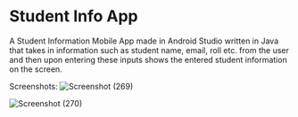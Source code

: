 # Student Info App
A Student Information Mobile App made in Android Studio written in Java that takes in information such as student name, email, roll etc. from the user and then upon entering these inputs shows the entered student information on the screen.

Screenshots:
![Screenshot (269)](https://github.com/SumaitaB/Student-info-App/assets/51522304/32bfdb8d-321c-4e45-9720-ad9458878e4a)


![Screenshot (270)](https://github.com/SumaitaB/Student-info-App/assets/51522304/3041abfa-9193-4be3-98aa-f0c7a6d56340)





